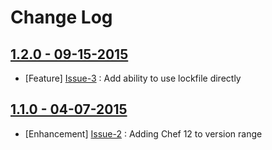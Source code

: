 Change Log
==========

[1.2.0 - 09-15-2015](https://github.com/bbaugher/chef-berksfile-env/issues?milestone=3&state=closed)
----------------------------------------------------------------------------------------------------

  * [Feature] [Issue-3](https://github.com/bbaugher/chef-berksfile-env/issues/3) : Add ability to use lockfile directly

[1.1.0 - 04-07-2015](https://github.com/bbaugher/chef-berksfile-env/issues?milestone=2&state=closed)
----------------------------------------------------------------------------------------------------

  * [Enhancement] [Issue-2](https://github.com/bbaugher/chef-berksfile-env/issues/2) : Adding Chef 12 to version range
